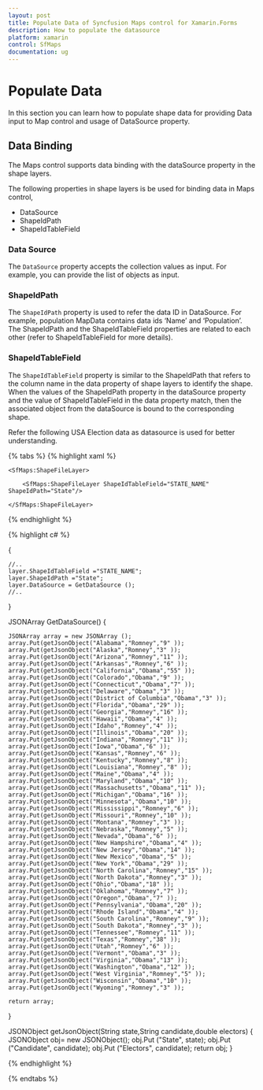 ```yaml
---
layout: post
title: Populate Data of Syncfusion Maps control for Xamarin.Forms 
description: How to populate the datasource
platform: xamarin
control: SfMaps 
documentation: ug
---
```


# Populate Data

In this section you can learn how to populate shape data for providing Data input to Map control and usage of DataSource property.

## Data Binding

The Maps control supports data binding with the dataSource property in the shape layers.

The following properties in shape layers is be used for binding data in Maps control,

* DataSource
* ShapeIdPath
* ShapeIdTableField

### Data Source

The `DataSource` property accepts the collection values as input. For example, you can provide the list of objects as input.

### ShapeIdPath

The `ShapeIdPath` property is used to refer the data ID in DataSource. For example, population MapData contains data ids ‘Name’ and ‘Population’. The ShapeIdPath and the ShapeIdTableField properties are related to each other (refer to ShapeIdTableField for more details).

### ShapeIdTableField

The `ShapeIdTableField` property is similar to the ShapeIdPath that refers to the column name in the data property of shape layers to identify the shape. When the values of the ShapeIdPath property in the dataSource property and the value of ShapeIdTableField in the data property match, then the associated object from the dataSource is bound to the corresponding shape.

Refer the following USA Election data as datasource is used for better understanding.

{% tabs %}
{% highlight xaml %}

    <SfMaps:ShapeFileLayer>
    
        <SfMaps:ShapeFileLayer ShapeIdTableField="STATE_NAME" ShapeIdPath="State"/>
                                                    
    </SfMaps:ShapeFileLayer>           


{% endhighlight %}


{% highlight c# %}

{
    
    //..           
    layer.ShapeIdTableField ="STATE_NAME";
    layer.ShapeIdPath ="State";
    layer.DataSource = GetDataSource ();
    //..
}

JSONArray GetDataSource()
{
			
    JSONArray array = new JSONArray ();
    array.Put(getJsonObject("Alabama","Romney","9" ));
    array.Put(getJsonObject("Alaska","Romney","3" ));
    array.Put(getJsonObject("Arizona","Romney","11" ));
    array.Put(getJsonObject("Arkansas","Romney","6" ));
    array.Put(getJsonObject("California","Obama","55" ));
    array.Put(getJsonObject("Colorado","Obama","9" ));
    array.Put(getJsonObject("Connecticut","Obama","7" ));
    array.Put(getJsonObject("Delaware","Obama","3" ));
    array.Put(getJsonObject("District of Columbia","Obama","3" ));
    array.Put(getJsonObject("Florida","Obama","29" ));
    array.Put(getJsonObject("Georgia","Romney","16" ));
    array.Put(getJsonObject("Hawaii","Obama","4" ));
    array.Put(getJsonObject("Idaho","Romney","4" ));
    array.Put(getJsonObject("Illinois","Obama","20" ));
    array.Put(getJsonObject("Indiana","Romney","11" ));
    array.Put(getJsonObject("Iowa","Obama","6" ));
    array.Put(getJsonObject("Kansas","Romney","6" ));
    array.Put(getJsonObject("Kentucky","Romney","8" ));
    array.Put(getJsonObject("Louisiana","Romney","8" ));
    array.Put(getJsonObject("Maine","Obama","4" ));
    array.Put(getJsonObject("Maryland","Obama","10" ));
    array.Put(getJsonObject("Massachusetts","Obama","11" ));
    array.Put(getJsonObject("Michigan","Obama","16" ));
    array.Put(getJsonObject("Minnesota","Obama","10" ));
    array.Put(getJsonObject("Mississippi","Romney","6" ));
    array.Put(getJsonObject("Missouri","Romney","10" ));
    array.Put(getJsonObject("Montana","Romney","3" ));
    array.Put(getJsonObject("Nebraska","Romney","5" ));
    array.Put(getJsonObject("Nevada","Obama","6" ));
    array.Put(getJsonObject("New Hampshire","Obama","4" ));
    array.Put(getJsonObject("New Jersey","Obama","14" ));
    array.Put(getJsonObject("New Mexico","Obama","5" ));
    array.Put(getJsonObject("New York","Obama","29" ));
    array.Put(getJsonObject("North Carolina","Romney","15" ));
    array.Put(getJsonObject("North Dakota","Romney","3" ));
    array.Put(getJsonObject("Ohio","Obama","18" ));
    array.Put(getJsonObject("Oklahoma","Romney","7" ));
    array.Put(getJsonObject("Oregon","Obama","7" ));
    array.Put(getJsonObject("Pennsylvania","Obama","20" ));
    array.Put(getJsonObject("Rhode Island","Obama","4" ));
    array.Put(getJsonObject("South Carolina","Romney","9" ));
    array.Put(getJsonObject("South Dakota","Romney","3" ));
    array.Put(getJsonObject("Tennessee","Romney","11" ));
    array.Put(getJsonObject("Texas","Romney","38" ));
    array.Put(getJsonObject("Utah","Romney","6" ));
    array.Put(getJsonObject("Vermont","Obama","3" ));
    array.Put(getJsonObject("Virginia","Obama","13" ));
    array.Put(getJsonObject("Washington","Obama","12" ));
    array.Put(getJsonObject("West Virginia","Romney","5" ));
    array.Put(getJsonObject("Wisconsin","Obama","10" ));
    array.Put(getJsonObject("Wyoming","Romney","3" ));

    return array;
}

JSONObject getJsonObject(String state,String candidate,double electors)
{
    JSONObject obj= new JSONObject();
    obj.Put ("State", state);
    obj.Put ("Candidate", candidate);
    obj.Put ("Electors", candidate);
    return obj;
}


{% endhighlight %}


{% endtabs %}
